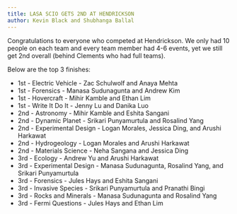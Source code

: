 ```yaml
---
title: LASA SCIO GETS 2ND AT HENDRICKSON
author: Kevin Black and Shubhanga Ballal
---
```

Congratulations to everyone who competed at Hendrickson. We only had 10 people on each team and every team member had 4-6 events, yet we still get 2nd overall (behind Clements who had full teams). 

Below are the top 3 finishes:

* 1st - Electric Vehicle - Zac Schulwolf and Anaya Mehta
* 1st - Forensics - Manasa Sudunagunta and Andrew Kim
* 1st - Hovercraft - Mihir Kamble and Ethan Lim
* 1st - Write It Do It - Jenny Lu and Danika Luo
* 2nd - Astronomy - Mihir Kamble and Eshita Sangani
* 2nd - Dynamic Planet - Srikari Punyamurtula and Rosalind Yang
* 2nd - Experimental Design - Logan Morales, Jessica Ding, and Arushi Harkawat
* 2nd -  Hydrogeology - Logan Morales and Arushi Harkawat
* 2nd - Materials Science - Neha Sangana and Jessica Ding
* 3rd - Ecology - Andrew Yu and Arushi Harkawat
* 3rd - Experimental Design - Manasa Sudunagunta, Rosalind Yang, and Srikari Punyamurtula
* 3rd - Forensics - Jules Hays and Eshita Sangani
* 3rd - Invasive Species - Srikari Punyamurtula and Pranathi Bingi
* 3rd - Rocks and Minerals - Manasa Sudunagunta and Rosalind Yang
* 3rd - Fermi Questions - Jules Hays and Ethan Lim
